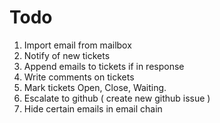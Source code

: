 # Todo

1) Import email from mailbox
2) Notify of new tickets
3) Append emails to tickets if in response
4) Write comments on tickets
5) Mark tickets Open, Close, Waiting.
6) Escalate to github ( create new github issue )
7) Hide certain emails in email chain
